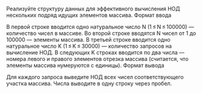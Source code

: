 Реализуйте структуру данных для эффективного вычисления НОД нескольких подряд идущих элементов массива.
Формат ввода

В первой строке вводится одно натуральное число N (1 ≤ N ≤ 100000) — количество чисел в массиве.
Во второй строке вводятся N чисел от 1 до 100000 — элементы массива.
В третьей строке вводится одно натуральное число K (1 ≤ K ≤ 30000) — количество запросов на вычисление НОД.
В следующих K строках вводится по два числа — номера левого и правого элементов отрезка массива (считается, что элементы массива нумеруются с единицы).
Формат вывода

Для каждого запроса выведите НОД всех чисел соответствующего участка массива. Числа выводите в одну строку через пробел.